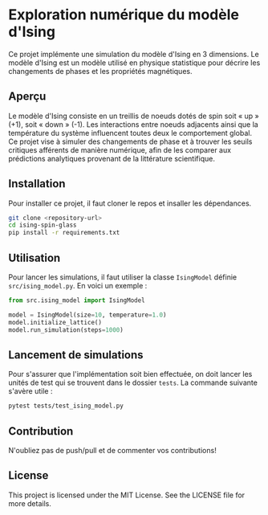 # Exploration numérique du modèle d'Ising

Ce projet implémente une simulation du modèle d'Ising en 3 dimensions. Le modèle d'Ising est un modèle utilisé en physique statistique pour décrire les changements de phases et les propriétés magnétiques.

## Aperçu

Le modèle d'Ising consiste en un treillis de noeuds dotés de spin soit « up » (+1), soit « down » (-1). Les interactions entre noeuds adjacents ainsi que la température du système influencent toutes deux le comportement global. Ce projet vise à simuler des changements de phase et à trouver les seuils critiques afférents de manière numérique, afin de les comparer aux prédictions analytiques provenant de la littérature scientifique.


## Installation

Pour installer ce projet, il faut cloner le repos et insaller les dépendances.

```bash
git clone <repository-url>
cd ising-spin-glass
pip install -r requirements.txt
```

## Utilisation

Pour lancer les simulations, il faut utiliser la classe `IsingModel` définie `src/ising_model.py`. En voici un exemple :

```python
from src.ising_model import IsingModel

model = IsingModel(size=10, temperature=1.0)
model.initialize_lattice()
model.run_simulation(steps=1000)
```

## Lancement de simulations

Pour s'assurer que l'implémentation soit bien effectuée, on doit lancer les unités de test qui se trouvent dans le dossier `tests`. La commande suivante s'avère utile :

```bash
pytest tests/test_ising_model.py
```

## Contribution

N'oubliez pas de push/pull et de commenter vos contributions!

## License

This project is licensed under the MIT License. See the LICENSE file for more details.
